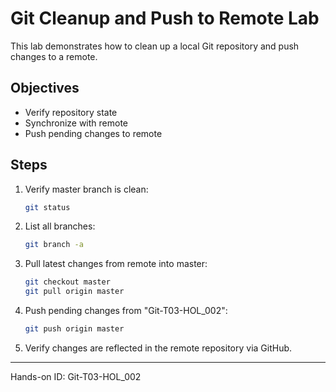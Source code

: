 # Git Cleanup and Push to Remote Lab

This lab demonstrates how to clean up a local Git repository and push changes to a remote.

## Objectives
- Verify repository state
- Synchronize with remote
- Push pending changes to remote

## Steps
1. Verify master branch is clean:
   ```bash
   git status
   ```

2. List all branches:
   ```bash
   git branch -a
   ```

3. Pull latest changes from remote into master:
   ```bash
   git checkout master
   git pull origin master
   ```

4. Push pending changes from "Git-T03-HOL_002":
   ```bash
   git push origin master
   ```

5. Verify changes are reflected in the remote repository via GitHub.

---
Hands-on ID: Git-T03-HOL_002
